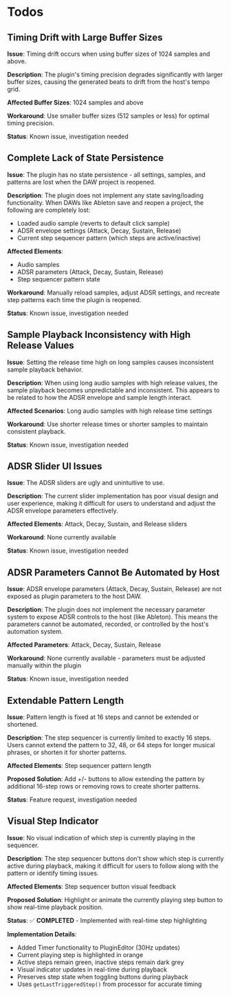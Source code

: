 # Todos

## Timing Drift with Large Buffer Sizes

**Issue**: Timing drift occurs when using buffer sizes of 1024 samples and above.

**Description**: The plugin's timing precision degrades significantly with larger buffer sizes, causing the generated beats to drift from the host's tempo grid.

**Affected Buffer Sizes**: 1024 samples and above

**Workaround**: Use smaller buffer sizes (512 samples or less) for optimal timing precision.

**Status**: Known issue, investigation needed

## Complete Lack of State Persistence

**Issue**: The plugin has no state persistence - all settings, samples, and patterns are lost when the DAW project is reopened.

**Description**: The plugin does not implement any state saving/loading functionality. When DAWs like Ableton save and reopen a project, the following are completely lost:
- Loaded audio sample (reverts to default click sample)
- ADSR envelope settings (Attack, Decay, Sustain, Release)
- Current step sequencer pattern (which steps are active/inactive)

**Affected Elements**: 
- Audio samples
- ADSR parameters (Attack, Decay, Sustain, Release) 
- Step sequencer pattern state

**Workaround**: Manually reload samples, adjust ADSR settings, and recreate step patterns each time the plugin is reopened.

**Status**: Known issue, investigation needed

## Sample Playback Inconsistency with High Release Values

**Issue**: Setting the release time high on long samples causes inconsistent sample playback behavior.

**Description**: When using long audio samples with high release values, the sample playback becomes unpredictable and inconsistent. This appears to be related to how the ADSR envelope and sample length interact.

**Affected Scenarios**: Long audio samples with high release time settings

**Workaround**: Use shorter release times or shorter samples to maintain consistent playback.

**Status**: Known issue, investigation needed

## ADSR Slider UI Issues

**Issue**: The ADSR sliders are ugly and unintuitive to use.

**Description**: The current slider implementation has poor visual design and user experience, making it difficult for users to understand and adjust the ADSR envelope parameters effectively.

**Affected Elements**: Attack, Decay, Sustain, and Release sliders

**Workaround**: None currently available

**Status**: Known issue, investigation needed

## ADSR Parameters Cannot Be Automated by Host

**Issue**: ADSR envelope parameters (Attack, Decay, Sustain, Release) are not exposed as plugin parameters to the host DAW.

**Description**: The plugin does not implement the necessary parameter system to expose ADSR controls to the host (like Ableton). This means the parameters cannot be automated, recorded, or controlled by the host's automation system.

**Affected Parameters**: Attack, Decay, Sustain, Release

**Workaround**: None currently available - parameters must be adjusted manually within the plugin

**Status**: Known issue, investigation needed

## Extendable Pattern Length

**Issue**: Pattern length is fixed at 16 steps and cannot be extended or shortened.

**Description**: The step sequencer is currently limited to exactly 16 steps. Users cannot extend the pattern to 32, 48, or 64 steps for longer musical phrases, or shorten it for shorter patterns.

**Affected Elements**: Step sequencer pattern length

**Proposed Solution**: Add +/- buttons to allow extending the pattern by additional 16-step rows or removing rows to create shorter patterns.

**Status**: Feature request, investigation needed

## Visual Step Indicator

**Issue**: No visual indication of which step is currently playing in the sequencer.

**Description**: The step sequencer buttons don't show which step is currently active during playback, making it difficult for users to follow along with the pattern or identify timing issues.

**Affected Elements**: Step sequencer button visual feedback

**Proposed Solution**: Highlight or animate the currently playing step button to show real-time playback position.

**Status**: ✅ **COMPLETED** - Implemented with real-time step highlighting

**Implementation Details**:
- Added Timer functionality to PluginEditor (30Hz updates)
- Current playing step is highlighted in orange
- Active steps remain green, inactive steps remain dark grey
- Visual indicator updates in real-time during playback
- Preserves step state when toggling buttons during playback
- Uses `getLastTriggeredStep()` from processor for accurate timing